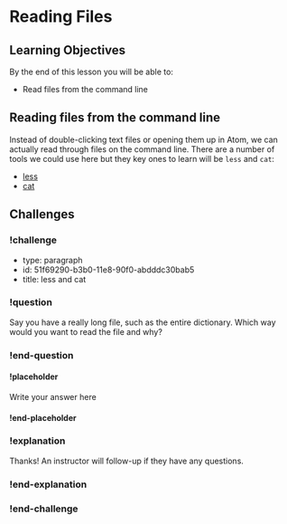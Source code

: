 # Reading Files

## Learning Objectives

By the end of this lesson you will be able to:

* Read files from the command line

## Reading files from the command line

Instead of double-clicking text files or opening them up in Atom, we can actually read through files on the command line. There are a number of tools we could use here but they key ones to learn will be `less` and `cat`:

* [less](https://learnpythonthehardway.org/book/appendix-a-cli/ex12.html)
* [cat](https://learnpythonthehardway.org/book/appendix-a-cli/ex13.html)

## Challenges

<!-- Question -->

### !challenge

* type: paragraph
* id: 51f69290-b3b0-11e8-90f0-abdddc30bab5
* title: less and cat

### !question

Say you have a really long file, such as the entire dictionary. Which way would you want to read the file and why?

### !end-question

#### !placeholder

Write your answer here

#### !end-placeholder

### !explanation

Thanks! An instructor will follow-up if they have any questions.

### !end-explanation

### !end-challenge
